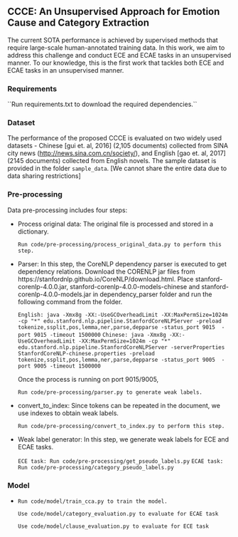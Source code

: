 <html>
<body>
<h2>CCCE: An Unsupervised Approach for Emotion Cause and Category Extraction</h2>

The current SOTA performance is achieved by supervised methods that require large-scale human-annotated training data. In this work, we aim to address this challenge and conduct ECE and ECAE tasks in an unsupervised manner. To our knowledge, this is the first work that tackles both ECE and ECAE tasks in an unsupervised manner.

<h3>Requirements</h3>
``Run requirements.txt to download the required dependencies.``

<h3> Dataset </h3>

The performance of the proposed CCCE is evaluated on two widely used datasets - Chinese [gui et. al, 2016] (2,105 documents) collected from SINA city news (http://news.sina.com.cn/society/), and English [gao et. al, 2017] (2145 documents) collected from English novels. The sample dataset is provided in the folder ``sample_data``. [We cannot share the entire data due to data sharing restrictions]

<h3> Pre-processing </h3>
Data pre-processing includes four steps:
<ul>
<li>Process original data: The original file is processed and stored in a dictionary.

```Run code/pre-processing/process_original_data.py to perform this step.```
</li>
<li>Parser: In this step, the CoreNLP dependency parser is executed
to get dependency relations. 
Download the CORENLP jar files from https://stanfordnlp.github.io/CoreNLP/download.html.
Place stanford-corenlp-4.0.0.jar, stanford-corenlp-4.0.0-models-chinese and stanford-corenlp-4.0.0-models.jar in dependency_parser folder and run the following command from the folder.

```English: java -Xmx8g -XX:-UseGCOverheadLimit -XX:MaxPermSize=1024m -cp "*" edu.stanford.nlp.pipeline.StanfordCoreNLPServer -preload tokenize,ssplit,pos,lemma,ner,parse,depparse -status_port 9015  -port 9015 -timeout 1500000```
```Chinese: java -Xmx8g -XX:-UseGCOverheadLimit -XX:MaxPermSize=1024m -cp "*" edu.stanford.nlp.pipeline.StanfordCoreNLPServer -serverProperties StanfordCoreNLP-chinese.properties -preload tokenize,ssplit,pos,lemma,ner,parse,depparse -status_port 9005  -port 9005 -timeout 1500000```

Once the process is running on port 9015/9005, 

```Run code/pre-processing/parser.py to generate weak labels.```

</li>
<li>convert_to_index: Since tokens can be repeated in the document, we use indexes to obtain weak labels.

```Run code/pre-processing/convert_to_index.py to perform this step.```

</li>

<li>
Weak label generator: In this step, we generate weak labels for ECE and ECAE tasks.

```ECE task: Run code/pre-processing/get_pseudo_labels.py```
```ECAE task: Run code/pre-processing/category_pseudo_labels.py```

</li>

</ul>

<h3>Model</h3>
<ul>
<li>

```Run code/model/train_cca.py to train the model.```

```Use code/model/category_evaluation.py to evaluate for ECAE task```

```Use code/model/clause_evaluation.py to evaluate for ECE task```

</li>
</ul>

</body>
</html>